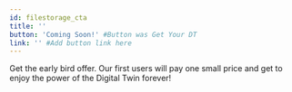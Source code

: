 ```yaml
---
id: filestorage_cta
title: ''
button: 'Coming Soon!' #Button was Get Your DT
link: '' #Add button link here
---
```


Get the early bird offer. Our first users will pay one small price and get to enjoy the power of the Digital Twin forever!